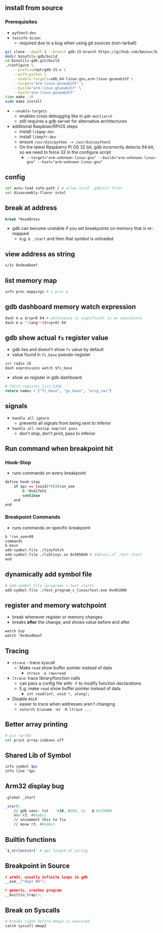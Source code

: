 ## install from source

### Prerequisites

- `python3-dev`
- `texinfo bison`
    - required due to a bug when using git sources (non-tarball)

```sh
git clone --depth 1 --branch gdb-15-branch https://github.com/bminor/binutils-gdb.git
mkdir binutils-gdb/build
cd binutils-gdb.git/build
./configure \
    --prefix=/opt/gdb-15.x \
    --with-python \
    --enable-targets=x86_64-linux-gnu,arm-linux-gnueabihf \
    --target="arm-linux-gnueabihf" \
    --build="arm-linux-gnueabihf" \
    --host="arm-linux-gnueabihf"
time make -j6
sudo make install
```

- `--enable-targets`
    - enables cross debugging like in `gdb-multiarch`
    - still requires a gdb server for alternative architectures
- additional Raspbian/RPiOS steps
    - install `libgmp-dev`
    - install `libmpfr-dev`
    - ensure `/usr/bin/python -> /usr/bin/python3`
    - On the latest Raspberry Pi OS 32 bit, gdb incorrectly detects 64 bit, so we need to force 32 in the configure script
        - `--target="arm-unknown-linux-gnu" --build="arm-unknown-linux-gnu" --host="arm-unknown-linux-gnu"`

## config

```sh
set auto-load safe-path / # allow local .gdbinit files
set disassembly-flavor intel
```
## break at address

```sh
break *0xaddress
```

- gdb can become unstable if you set breakpoints on memory that is re-mapped
    - e.g. `b _start` and then that symbol is unloaded
## view address as string

```sh
x/1s 0xdeadbeef
```

## list memory map

```sh
info proc mappings # i proc m
```

## gdb dashboard memory watch expression

```sh
dash m w $rsp+8 64 # whitespace is significant in an expression
dash m w *(long*)($rsp+8) 64
```

## gdb show actual `fs` register value

- gdb lies and doesn't show `fs` value by default
- value found in `fs_base` pseudo-register

```sh
set radix 16
dash expressions watch $fs_base
```

- show as register in gdb dashboard

```py
# fetch_register_list:2108
return names + ["fs_base", "gs_base", "orig_rax"]
```
## signals

- `handle all ignore`
    - prevents all signals from being sent to inferior
- `handle all nostop noprint pass`
    - don't stop, don't print, pass to inferior

## Run command when breakpoint hit

### Hook-Stop

- runs commands on every breakpoint

```sh
define hook-stop
    if $pc == (void(*)())run_asm
        b *0x427e52
        continue
    end
end
```

### Breakpoint Commands

- runs commands on specific breakpoint

```sh
b *run_asm+88
commands
b main
add-symbol-file ./tinyfetch
add-symbol-file ./libtinyc.so 0x5056b0 # address of .text start
end
```

## dynamically add symbol file

```sh
# add-symbol file <program> <.text start>
add-symbol-file ./test_program_c_linux/test.exe 0x401000
```

## register and memory watchpoint

- break whenever register or memory changes
- breaks **after** the change, and shows value before and after

```sh
watch $sp
watch *0xdeadbeef
```

## Tracing

- `strace` - trace syscall
    - Make `read` show buffer pointer instead of data
        - `strace -e raw=read`
- `ltrace`: trace library/function calls
    - can pass a config file with `-F` to modify function declarations
    - E.g. make `read` show buffer pointer instead of data
        - `int read(int, void *, ulong);`
- Disable `ASLR`
    - easier to trace when addresses aren't changing
    - `setarch $(uname -m) -R ltrace ...`

## Better array printing

```sh
# p/x *arr@5
set print array-indexes off
```

## Shared Lib of Symbol

```sh
info symbol $pc
info line *$pc
```

## Arm32 display bug

```asm
.global _start

_start:
    // gdb sees: tst	r10, #204, 22	@ 0x33000
    mov r3, #0xabcc
    // uncomment this to fix
    // movw r3, #0xabcc
```

## Builtin functions

```sh
`$_strlen(str)` # get length of string
```

## Breakpoint in Source

```c
# arm32, usually infinite loops in gdb
__asm__("bkpt #0");

# generic, crashes program
__builtin_trap();
```

## Break on Syscalls

```sh
# breaks right before mmap2 is executed
catch syscall mmap2
```
